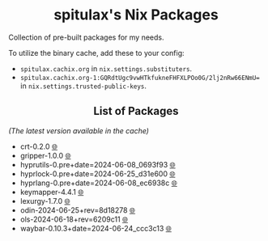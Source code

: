 <h1 align="center">spitulax's Nix Packages</h1>

Collection of pre-built packages for my needs.

To utilize the binary cache, add these to your config:

- `spitulax.cachix.org` in `nix.settings.substituters`.
- `spitulax.cachix.org-1:GQRdtUgc9vwHTkfukneFHFXLPOo0G/2lj2nRw66ENmU=` in
  `nix.settings.trusted-public-keys`.

<h2 align="center">List of Packages</h2>

_(The latest version available in the cache)_

- crt-0.2.0 [🌐](https://github.com/spitulax/crt)
- gripper-1.0.0 [🌐](https://github.com/spitulax/gripper)
- hyprutils-0.pre+date=2024-06-08_0693f93 [🌐](https://github.com/hyprwm/hyprutils)
- hyprlock-0.pre+date=2024-06-25_d31e600 [🌐](https://github.com/hyprwm/hyprlock)
- hyprlang-0.pre+date=2024-06-08_ec6938c [🌐](https://github.com/hyprwm/hyprlang)
- keymapper-4.4.1 [🌐](https://github.com/houmain/keymapper)
- lexurgy-1.7.0 [🌐](https://github.com/def-gthill/lexurgy)
- odin-2024-06-25+rev=8d18278 [🌐](https://github.com/odin-lang/Odin)
- ols-2024-06-18+rev=6209c11 [🌐](https://github.com/DanielGavin/ols)
- waybar-0.10.3+date=2024-06-24_ccc3c13 [🌐](https://github.com/Alexays/Waybar)
